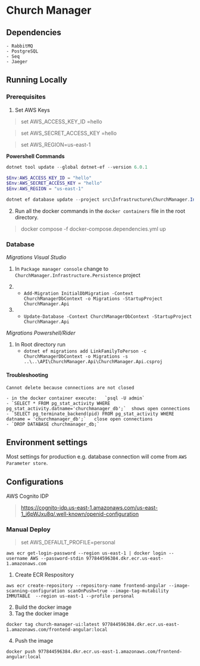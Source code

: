 ﻿# Church Manager

## Dependencies 

	- RabbitMQ
	- PostgreSQL
	- Seq
	- Jaeger

## Running Locally

### Prerequisites

1. Set AWS Keys

> set AWS_ACCESS_KEY_ID =hello

> set AWS_SECRET_ACCESS_KEY =hello

> set AWS_REGION=us-east-1

**Powershell Commands**
```Powershell
dotnet tool update --global dotnet-ef --version 6.0.1

$Env:AWS_ACCESS_KEY_ID = "hello"
$Env:AWS_SECRET_ACCESS_KEY = "hello"
$Env:AWS_REGION = "us-east-1"

dotnet ef database update --project src\Infrastructure\ChurchManager.Infrastructure.Persistence\ChurchManager.Infrastructure.Persistence.csproj --startup-project src\API\ChurchManager.Api\ChurchManager.Api.csproj --context ChurchManager.Infrastructure.Persistence.Contexts.ChurchManagerDbContext
```

2. Run all the docker commands in the `docker containers` file in the root directory.

> docker compose -f docker-compose.dependencies.yml up

### Database

*Migrations Visual Studio*

1. In `Package manager console` change to `ChurchManager.Infrastructure.Persistence` project

2.
	- `Add-Migration InitialDbMigration -Context ChurchManagerDbContext -o Migrations -StartupProject ChurchManager.Api` 

3. 
	- `Update-Database -Context ChurchManagerDbContext -StartupProject ChurchManager.Api`

*Migrations Powershell/Rider*

1. In Root directory run
	- `dotnet ef migrations add LinkFamilyToPerson -c ChurchManagerDbContext -o Migrations -s ..\..\API\ChurchManager.Api\ChurchManager.Api.csproj`

#### Troubleshooting

`Cannot delete because connections are not closed`
	
	- in the docker container execute:   `psql -U admin`
	- `SELECT * FROM pg_stat_activity WHERE pg_stat_activity.datname='churchmanager_db';`  shows open connections
	- `SELECT pg_terminate_backend(pid) FROM pg_stat_activity WHERE datname = 'churchmanager_db';`   close open connections
	- `DROP DATABASE churchmanager_db;`

## Environment settings

Most settings for production e.g. database connection will come from `AWS Parameter store`.

## Configurations

AWS Cognito IDP
> https://cognito-idp.us-east-1.amazonaws.com/us-east-1_i6pWJxu8q/.well-known/openid-configuration


### Manual Deploy

> set AWS_DEFAULT_PROFILE=personal

```
aws ecr get-login-password --region us-east-1 | docker login --username AWS --password-stdin 977844596384.dkr.ecr.us-east-1.amazonaws.com
```

1. Create ECR Respository

```
aws ecr create-repository --repository-name frontend-angular --image-scanning-configuration scanOnPush=true --image-tag-mutability IMMUTABLE  --region us-east-1 --profile personal
```

2. Build the docker image
3. Tag the docker image

```
docker tag church-manager-ui:latest 977844596384.dkr.ecr.us-east-1.amazonaws.com/frontend-angular:local
```

4. Push the image

`docker push 977844596384.dkr.ecr.us-east-1.amazonaws.com/frontend-angular:local`


